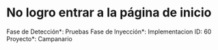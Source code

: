 # No logro entrar a la página de inicio

Fase de Detección*: Pruebas
Fase de Inyección*: Implementacion
ID: 60
Proyecto*: Campanario